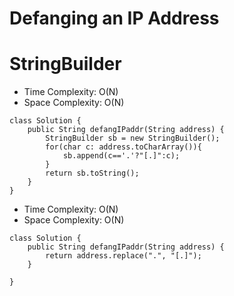 # Defanging an IP Address

# StringBuilder

- Time Complexity: O(N)
- Space Complexity: O(N)

```
class Solution {
    public String defangIPaddr(String address) {
        StringBuilder sb = new StringBuilder();
        for(char c: address.toCharArray()){
            sb.append(c=='.'?"[.]":c);
        }
        return sb.toString();
    }
}
```

- Time Complexity: O(N)
- Space Complexity: O(N)

```
class Solution {
    public String defangIPaddr(String address) {
        return address.replace(".", "[.]");
    }

}
```
